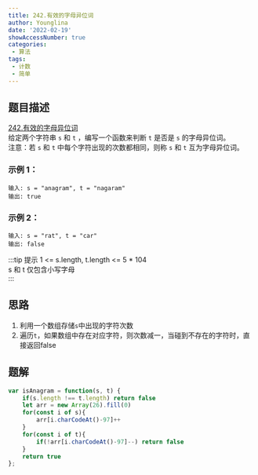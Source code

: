 ```yaml
---
title: 242.有效的字母异位词
author: Younglina
date: '2022-02-19'
showAccessNumber: true
categories:
 - 算法
tags:
 - 计数
 - 简单
---
```


## 题目描述
[242.有效的字母异位词](https://leetcode-cn.com/problems/valid-anagram/)  
给定两个字符串 `s` 和 `t` ，编写一个函数来判断 `t` 是否是 `s` 的字母异位词。  
注意：若 `s` 和 `t` 中每个字符出现的次数都相同，则称 `s` 和 `t` 互为字母异位词。  

### 示例 1：
```
输入: s = "anagram", t = "nagaram"  
输出: true  
```

### 示例 2：
```
输入: s = "rat", t = "car"  
输出: false  
```

:::tip 提示
1 <= s.length, t.length <= 5 * 104  
s 和 t 仅包含小写字母  
:::

## 思路
1. 利用一个数组存储`s`中出现的字符次数
2. 遍历`t`，如果数组中存在对应字符，则次数减一，当碰到不存在的字符时，直接返回false

## 题解
```javascript
var isAnagram = function(s, t) {
    if(s.length !== t.length) return false
    let arr = new Array(26).fill(0)
    for(const i of s){
        arr[i.charCodeAt()-97]++
    }
    for(const i of t){
        if(!arr[i.charCodeAt()-97]--) return false
    }
    return true
};
```